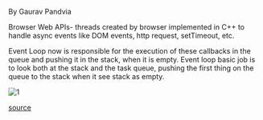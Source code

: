 By Gaurav Pandvia

Browser Web APIs- threads created by browser implemented in C++ to handle async events like DOM events, http request, setTimeout, etc.

Event Loop now is responsible for the execution of these callbacks in the queue and pushing it in the stack, when it is empty.
Event loop basic job is to look both at the stack and the task queue, pushing the first thing on the queue to the stack when it see stack as empty.

![1](https://miro.medium.com/max/700/1*-MMBHKy_ZxCrouecRqvsBg.png)

[source](https://medium.com/@gaurav.pandvia/understanding-javascript-function-executions-tasks-event-loop-call-stack-more-part-1-5683dea1f5ec)